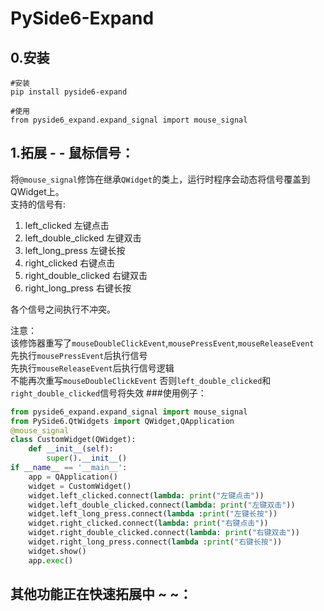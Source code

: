 # PySide6-Expand

## 0.安装 
```
#安装
pip install pyside6-expand

#使用
from pyside6_expand.expand_signal import mouse_signal
```

## 1.拓展 - - 鼠标信号：
将`@mouse_signal`修饰在继承`QWidget`的类上，运行时程序会动态将信号覆盖到QWidget上。<br>
支持的信号有:<br>
1. left_clicked 左键点击
2. left_double_clicked 左键双击
3. left_long_press 左键长按
4. right_clicked 右键点击
5. right_double_clicked 右键双击
6. right_long_press 右键长按<br>

各个信号之间执行不冲突。

注意：<br>
该修饰器重写了`mouseDoubleClickEvent`,`mousePressEvent`,`mouseReleaseEvent`<br>
先执行`mousePressEvent`后执行信号 <br>
先执行`mouseReleaseEvent`后执行信号逻辑<br>
不能再次重写`mouseDoubleClickEvent` 否则`left_double_clicked`和`right_double_clicked`信号将失效
###使用例子：
```python
from pyside6_expand.expand_signal import mouse_signal
from PySide6.QtWidgets import QWidget,QApplication
@mouse_signal
class CustomWidget(QWidget):
    def __init__(self):
        super().__init__()
if __name__ == '__main__':
    app = QApplication()
    widget = CustomWidget()
    widget.left_clicked.connect(lambda: print("左键点击"))
    widget.left_double_clicked.connect(lambda: print("左键双击"))
    widget.left_long_press.connect(lambda :print("左键长按"))
    widget.right_clicked.connect(lambda: print("右键点击"))
    widget.right_double_clicked.connect(lambda: print("右键双击"))
    widget.right_long_press.connect(lambda :print("右键长按"))
    widget.show()
    app.exec()
```

## 其他功能正在快速拓展中 ~ ~：